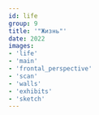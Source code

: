 ```yaml
---
id: life
group: 9
title: '"Жизнь"'
date: 2022
images:
- 'life'
- 'main'
- 'frontal_perspective'
- 'scan'
- 'walls'
- 'exhibits'
- 'sketch'
---
```

